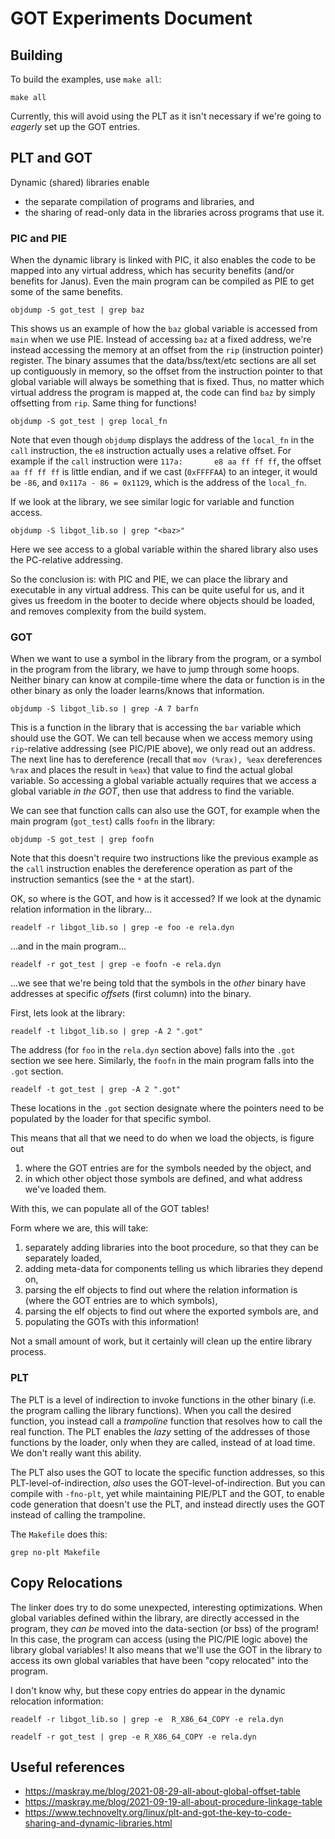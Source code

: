 # GOT Experiments Document

## Building

To build the examples, use `make all`:

``` eval
make all
```

Currently, this will avoid using the PLT as it isn't necessary if we're going to *eagerly* set up the GOT entries.

## PLT and GOT

Dynamic (shared) libraries enable

- the separate compilation of programs and libraries, and
- the sharing of read-only data in the libraries across programs that use it.

### PIC and PIE

When the dynamic library is linked with PIC, it also enables the code to be mapped into any virtual address, which has security benefits (and/or benefits for Janus).
Even the main program can be compiled as PIE to get some of the same benefits.

``` eval
objdump -S got_test | grep baz
```

This shows us an example of how the `baz` global variable is accessed from `main` when we use PIE.
Instead of accessing `baz` at a fixed address, we're instead accessing the memory at an offset from the `rip` (instruction pointer) register.
The binary assumes that the data/bss/text/etc sections are all set up contiguously in memory, so the offset from the instruction pointer to that global variable will always be something that is fixed.
Thus, no matter which virtual address the program is mapped at, the code can find `baz` by simply offsetting from `rip`.
Same thing for functions!

```eval
objdump -S got_test | grep local_fn
```

Note that even though `objdump` displays the address of the `local_fn` in the `call` instruction, the `e8` instruction actually uses a relative offset.
For example if the `call` instruction were `117a:       e8 aa ff ff ff`, the offset `aa ff ff ff` is little endian, and if we cast (`0xFFFFAA`) to an integer, it would be `-86`, and `0x117a - 86 = 0x1129`, which is the address of the `local_fn`.

If we look at the library, we see similar logic for variable and function access.

```eval
objdump -S libgot_lib.so | grep "<baz>"
```

Here we see access to a global variable within the shared library also uses the PC-relative addressing.

So the conclusion is: with PIC and PIE, we can place the library and executable in any virtual address.
This can be quite useful for us, and it gives us freedom in the booter to decide where objects should be loaded, and removes complexity from the build system.

### GOT

When we want to use a symbol in the library from the program, or a symbol in the program from the library, we have to jump through some hoops.
Neither binary can know at compile-time where the data or function is in the other binary as only the loader learns/knows that information.

```eval
objdump -S libgot_lib.so | grep -A 7 barfn
```

This is a function in the library that is accessing the `bar` variable which should use the GOT.
We can tell because when we access memory using `rip`-relative addressing (see PIC/PIE above), we only read out an address.
The next line has to dereference (recall that `mov (%rax), %eax` dereferences `%rax` and places the result in `%eax`) that value to find the actual global variable.
So accessing a global variable actually requires that we access a global variable *in the GOT*, then use that address to find the variable.

We can see that function calls can also use the GOT, for example when the main program (`got_test`) calls `foofn` in the library:

```eval
objdump -S got_test | grep foofn
```

Note that this doesn't require two instructions like the previous example as the `call` instruction enables the dereference operation as part of the instruction semantics (see the `*` at the start).

OK, so where is the GOT, and how is it accessed?
If we look at the dynamic relation information in the library...

```eval
readelf -r libgot_lib.so | grep -e foo -e rela.dyn
```


...and in the main program...

```eval
readelf -r got_test | grep -e foofn -e rela.dyn
```

...we see that we're being told that the symbols in the *other* binary have addresses at specific *offset*s (first column) into the binary.

First, lets look at the library:

```eval
readelf -t libgot_lib.so | grep -A 2 ".got"
```

The address (for `foo` in the `rela.dyn` section above) falls into the `.got` section we see here.
Similarly, the `foofn` in the main program falls into the `.got` section.

```eval
readelf -t got_test | grep -A 2 ".got"
```

These locations in the `.got` section designate where the pointers need to be populated by the loader for that specific symbol.

This means that all that we need to do when we load the objects, is figure out

1. where the GOT entries are for the symbols needed by the object, and
2. in which other object those symbols are defined, and what address we've loaded them.

With this, we can populate all of the GOT tables!

Form where we are, this will take:

1. separately adding libraries into the boot procedure, so that they can be separately loaded,
2. adding meta-data for components telling us which libraries they depend on,
3. parsing the elf objects to find out where the relation information is (where the GOT entries are to which symbols),
4. parsing the elf objects to find out where the exported symbols are, and
5. populating the GOTs with this information!

Not a small amount of work, but it certainly will clean up the entire library process.

### PLT

The PLT is a level of indirection to invoke functions in the other binary (i.e. the program calling the library functions).
When you call the desired function, you instead call a *trampoline* function that resolves how to call the real function.
The PLT enables the *lazy* setting of the addresses of those functions by the loader, only when they are called, instead of at load time.
We don't really want this ability.

The PLT also uses the GOT to locate the specific function addresses, so this PLT-level-of-indirection, *also* uses the GOT-level-of-indirection.
But you can compile with `-fno-plt`, yet while maintaining PIE/PLT and the GOT, to enable code generation that doesn't use the PLT, and instead directly uses the GOT instead of calling the trampoline.

The `Makefile` does this:

```eval
grep no-plt Makefile
```

## Copy Relocations

The linker does try to do some unexpected, interesting optimizations.
When global variables defined within the library, are directly accessed in the program, they *can be* moved into the data-section (or bss) of the program!
In this case, the program can access (using the PIC/PIE logic above) the library global variables!
It also means that we'll use the GOT in the library to access its own global variables that have been "copy relocated" into the program.

I don't know why, but these copy entries do appear in the dynamic relocation information:

```eval
readelf -r libgot_lib.so | grep -e  R_X86_64_COPY -e rela.dyn
```

```eval
readelf -r got_test | grep -e R_X86_64_COPY -e rela.dyn
```


## Useful references

- https://maskray.me/blog/2021-08-29-all-about-global-offset-table
- https://maskray.me/blog/2021-09-19-all-about-procedure-linkage-table
- https://www.technovelty.org/linux/plt-and-got-the-key-to-code-sharing-and-dynamic-libraries.html
